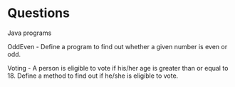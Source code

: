 # Questions
Java programs


OddEven - Define a program to find out whether a given number is even or odd.

Voting - A person is eligible to vote if his/her age is greater than or equal to 18. Define a method to find out if he/she is eligible to vote.
